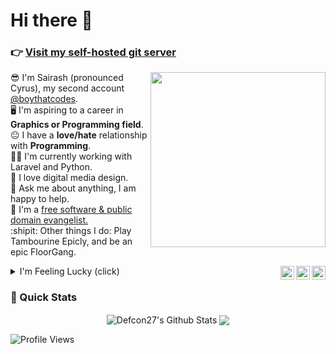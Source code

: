 # Hi there :wave:

### 👉 [Visit my self-hosted git server](https://git.sairashgautam.com.np/explore/repos)

<a href="https://www.gnu.org">
	<img width=280 align="right" src='https://github.com/user-attachments/assets/b9e54931-fc7b-4506-a895-27e6448bf038' align='left'>
</a>

:sunglasses:  I'm Sairash (pronounced Cyrus), my second account <a href="https://github.com/boythatcodes">@boythatcodes</a>.<br>
:desktop_computer: I'm aspiring to a career in **Graphics or Programming field**.<br>
:neutral_face: I have a **love/hate** relationship with **Programming**.<br>
:man_technologist: I'm currently working with Laravel and Python.<br>
📐 I love digital media design.<br>
💬 Ask me about anything, I am happy to help.<br>
💝 I'm a <a href="https://github.com/you-create/reveal-init/wiki/Supporting-the-Public-Domain">free software & public domain evangelist.</a><br>
:shipit: Other things I do: Play Tambourine Epicly, and be an epic FloorGang.<br>






<a href="#" target="_blank" rel="nofollow"><img align="right" alt="Sairash's Twitter" width="22px" src="https://cdn.jsdelivr.net/npm/simple-icons@v3/icons/twitter.svg" /></a><a href="#" target="_blank" rel="nofollow"><img align="right" alt="Sairash's Facebook" width="22px" src="https://cdn.jsdelivr.net/npm/simple-icons@v3/icons/facebook.svg" /></a><a href="https://www.instagram.com/cyrus.gautam" target="_blank" rel="nofollow"><img align="right" alt="Sairash's Insta" width="22px" src="https://cdn.jsdelivr.net/npm/simple-icons@v3/icons/instagram.svg" /></a>


<p></p>

<details>
	<summary>I'm Feeling Lucky (click)</summary>
	<b><i>Meet My Fable Town's King!</i></b> :rainbow:
	<img src="https://i.ibb.co/wpjXtGb/my-Fable-Town.png">
</details>


### 🚀 Quick Stats
<p align="center">
<img align="center" src="https://github-readme-stats.vercel.app/api?username=sairash&show_icons=true&line_height=21" alt="Defcon27's Github Stats" />
<img align="center" src="https://github-readme-stats.vercel.app/api/top-langs/?username=sairash&theme=default&line_height=27&layout=compact" />
</p>


![Profile Views](https://komarev.com/ghpvc/?username=sairash)




